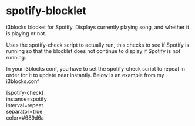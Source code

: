 # spotify-blocklet
i3blocks blocket for Spotify. Displays currently playing song, and whether it is playing or not.

Uses the spotify-check script to actually run, this checks to see if Spotify is running so that the blocklet does not continue to display if Spotify is not running.

In your i3blocks conf, you have to set the spotify-check script to repeat in order for it to update near instantly. Below is an example from my i3blocks.conf

[spotify-check]                                                                                                    
instance=spotify                                                                                                     
interval=repeat                                                                                                      
separator=true                                                                                                       
color=#689d6a
